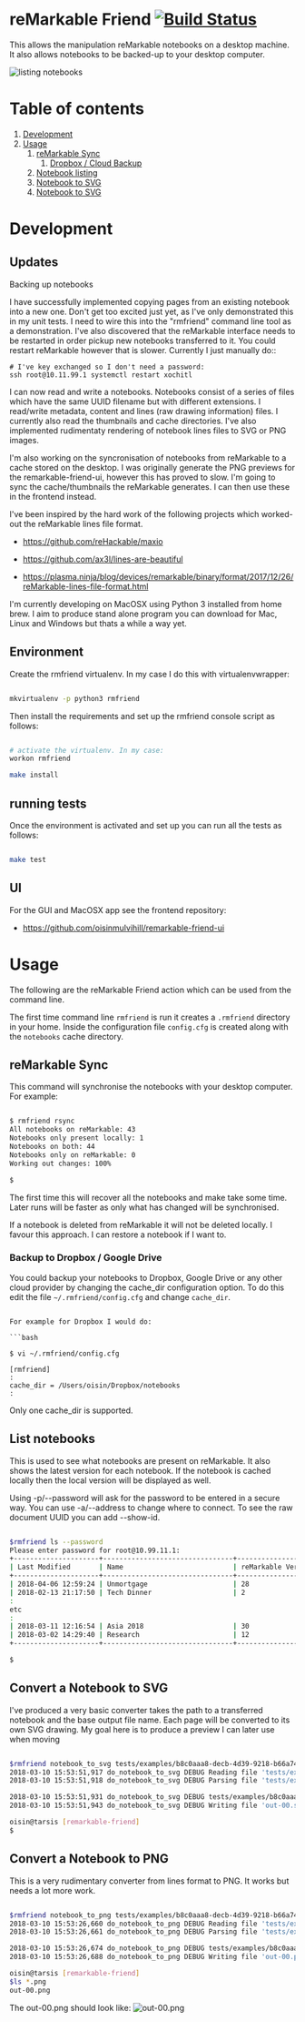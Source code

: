 # reMarkable Friend [![Build Status](https://travis-ci.org/oisinmulvihill/remarkable-friend.svg?branch=master)](https://travis-ci.org/oisinmulvihill/remarkable-friend)

This allows the manipulation reMarkable notebooks on a desktop machine. It also
allows notebooks to be backed-up to your desktop computer.

![listing notebooks](https://github.com/oisinmulvihill/rmfriend-releases/raw/master/image/listing-notebooks.gif "listing-notebooks.gif")

# Table of contents
1. [Development](#development)
2. [Usage](#usage)
    1. [reMarkable Sync](#rsync)
        1. [Dropbox / Cloud Backup](#cloudbackup)
    2. [Notebook listing](#ls)
    3. [Notebook to SVG](#to_svg)
    4. [Notebook to SVG](#to_png)

# Development <a name="development"></a>

## Updates

Backing up notebooks

I have successfully implemented copying pages from an existing notebook into a
new one. Don't get too excited just yet, as I've only demonstrated this in my
unit tests. I need to wire this into the "rmfriend" command line tool as a
demonstration. I've also discovered that the reMarkable interface needs to
be restarted in order pickup new notebooks transferred to it. You could restart
reMarkable however that is slower. Currently I just manually do::

	# I've key exchanged so I don't need a password:
	ssh root@10.11.99.1 systemctl restart xochitl

I can now read and write a notebooks. Notebooks consist of a series of files
which have the same UUID filename but with different extensions. I read/write
metadata, content and lines (raw drawing information) files. I currently also
read the thumbnails and cache directories. I've also implemented rudimentaty rendering of notebook lines files to SVG or PNG images.

I'm also working on the syncronisation of notebooks from reMarkable to a cache
stored on the desktop. I was originally generate the PNG previews for the
remarkable-friend-ui, however this has proved to slow. I'm going to sync the
cache/thumbnails the reMarkable generates. I can then use these in the frontend
instead.

I've been inspired by the hard work of the following projects which worked-out
the reMarkable lines file format.

 - https://github.com/reHackable/maxio

 - https://github.com/ax3l/lines-are-beautiful

 - https://plasma.ninja/blog/devices/remarkable/binary/format/2017/12/26/reMarkable-lines-file-format.html


I'm currently developing on MacOSX using Python 3 installed from home brew. I
aim to produce stand alone program you can download for Mac, Linux and Windows
but thats a while a way yet.

## Environment


Create the rmfriend virtualenv. In my case I do this with virtualenvwrapper:

```bash

mkvirtualenv -p python3 rmfriend

```

Then install the requirements and set up the rmfriend console script as follows:

```bash

# activate the virtualenv. In my case:
workon rmfriend

make install

```


## running tests

Once the environment is activated and set up you can run all the tests as follows:

```bash

make test

```

## UI

For the GUI and MacOSX app see the frontend repository:

 - https://github.com/oisinmulvihill/remarkable-friend-ui


# Usage <a name="usage"></a>

The following are the reMarkable Friend action which can be used from the
command line.

The first time command line `rmfriend` is run it creates a `.rmfriend`
directory in your home. Inside the configuration file `config.cfg` is created
along with the `notebooks` cache directory.

## reMarkable Sync <a name="rsync"></a>

This command will synchronise the notebooks with your desktop computer. For
example:

```bash

$ rmfriend rsync
All notebooks on reMarkable: 43
Notebooks only present locally: 1
Notebooks on both: 44
Notebooks only on reMarkable: 0
Working out changes: 100%

$

```

The first time this will recover all the notebooks and make take some time. Later
runs will be faster as only what has changed will be synchronised.

If a notebook is deleted from reMarkable it will not be deleted locally. I
favour this approach. I can restore a notebook if I want to.

### Backup to Dropbox / Google Drive <a name="cloudbackup"></a>

You could backup your notebooks to Dropbox, Google Drive or any other cloud
provider by changing the cache_dir configuration option. To do this edit the
file `~/.rmfriend/config.cfg` and change `cache_dir`.

```

For example for Dropbox I would do:

```bash

$ vi ~/.rmfriend/config.cfg

[rmfriend]
:
cache_dir = /Users/oisin/Dropbox/notebooks
:

```

Only one cache_dir is supported.

## List notebooks <a name="ls"></a>

This is used to see what notebooks are present on reMarkable. It also shows
the latest version for each notebook. If the notebook is cached locally then
the local version will be displayed as well.

Using -p/--password will ask for the password to be entered in a secure way. You
can use -a/--address to change where to connect. To see the raw document UUID
you can add --show-id.

```bash

$rmfriend ls --password
Please enter password for root@10.99.11.1:
+---------------------+--------------------------------+--------------------+---------------+
| Last Modified       | Name                           | reMarkable Version | Local Version |
+---------------------+--------------------------------+--------------------+---------------+
| 2018-04-06 12:59:24 | Unmortgage                     | 28                 | 28            |
| 2018-02-13 21:17:50 | Tech Dinner                    | 2                  | 2             |
:
etc
:
| 2018-03-11 12:16:54 | Asia 2018                      | 30                 | 30            |
| 2018-03-02 14:29:40 | Research                       | 12                 | 12            |
+---------------------+--------------------------------+--------------------+---------------+

$

```


## Convert a Notebook to SVG <a name="to_svg"></a>

I've produced a very basic converter takes the path to a transferred notebook
and the base output file name. Each page will be converted to its own SVG
drawing. My goal here is to produce a preview I can later use when moving

```bash

$rmfriend notebook_to_svg tests/examples/b8c0aaa8-decb-4d39-9218-b66a7418aef9.lines  out
2018-03-10 15:53:51,917 do_notebook_to_svg DEBUG Reading file 'tests/examples/b8c0aaa8-decb-4d39-9218-b66a7418aef9.lines'
2018-03-10 15:53:51,918 do_notebook_to_svg DEBUG Parsing file 'tests/examples/b8c0aaa8-decb-4d39-9218-b66a7418aef9.lines'

2018-03-10 15:53:51,931 do_notebook_to_svg DEBUG tests/examples/b8c0aaa8-decb-4d39-9218-b66a7418aef9.lines has '1' pages.
2018-03-10 15:53:51,943 do_notebook_to_svg DEBUG Writing file 'out-00.svg'.

oisin@tarsis [remarkable-friend]
$

```


## Convert a Notebook to PNG <a name="to_png"></a>

This is a very rudimentary converter from lines format to PNG. It works but
needs a lot more work.

```bash

$rmfriend notebook_to_png tests/examples/b8c0aaa8-decb-4d39-9218-b66a7418aef9.lines  out
2018-03-10 15:53:26,660 do_notebook_to_png DEBUG Reading file 'tests/examples/b8c0aaa8-decb-4d39-9218-b66a7418aef9.lines'
2018-03-10 15:53:26,661 do_notebook_to_png DEBUG Parsing file 'tests/examples/b8c0aaa8-decb-4d39-9218-b66a7418aef9.lines'

2018-03-10 15:53:26,674 do_notebook_to_png DEBUG tests/examples/b8c0aaa8-decb-4d39-9218-b66a7418aef9.lines has '1' pages.
2018-03-10 15:53:26,688 do_notebook_to_png DEBUG Writing file 'out-00.png'.

oisin@tarsis [remarkable-friend]
$ls *.png
out-00.png


```

The out-00.png should look like:
![out-00.png](https://github.com/oisinmulvihill/remarkable-friend/raw/master/out-00.png "out-00.png")
